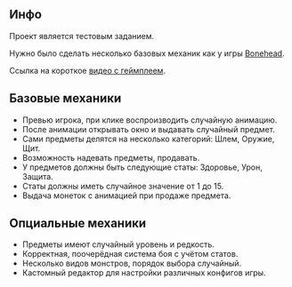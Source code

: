 ## Инфо
Проект является тестовым заданием.

Нужно было сделать несколько базовых механик как у игры [Bonehead](https://play.google.com/store/apps/details?id=com.xxgtr.az&hl=en_US).

Ссылка на короткое [видео с геймплеем](https://drive.google.com/file/d/1EIWwMuWFP4w5FvTuwURF24J2Ga1bAs3L/view?usp=drive_link).

## Базовые механики
- Превью игрока, при клике воспроизводить случайную анимацию.
- После анимации открывать окно и выдавать случайный предмет.
- Сами предметы делятся на несколько категорий: Шлем, Оружие, Щит.
- Возможность надевать предметы, продавать.
- У предметов должны быть следующие статы: Здоровье, Урон, Защита.
- Статы должны иметь случайное значение от 1 до 15.
- Выдача монеток с анимацией при продаже предмета.

## Опциальные механики
- Предметы имеют случайный уровень и редкость.
- Корректная, поочерёдная система боя с учётом статов.
- Несколько видов монстров, порядок выбора случайный.
- Кастомный редактор для настройки различных конфигов игры.
